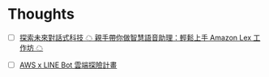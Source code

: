 # Thoughts

- [ ] [探索未來對話式科技 ☁ 親手帶你做智慧語音助理：輕鬆上手 Amazon Lex 工作坊 ☁](./109601003_aws_lex.md)
- [ ] [AWS x LINE Bot 雲端探險計畫](./109601003_aws_line_bot.md)

